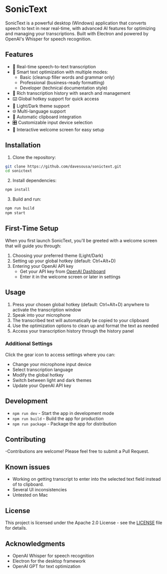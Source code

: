 # SonicText

SonicText is a powerful desktop (Windows) application that converts speech to text in near real-time, with advanced AI features for optimizing and managing your transcriptions. Built with Electron and powered by OpenAI's Whisper for speech recognition.

## Features

- 🎤 Real-time speech-to-text transcription
- 🔄 Smart text optimization with multiple modes:
  - Basic (cleanup filler words and grammar only)
  - Professional (business-ready formatting)
  - Developer (technical documentation style)
- 📝 Rich transcription history with search and management
- ⌨️ Global hotkey support for quick access
- 🎨 Light/Dark theme support
- 🌐 Multi-language support
- 🎯 Automatic clipboard integration
- 🎛️ Customizable input device selection
- 🚀 Interactive welcome screen for easy setup

## Installation

1. Clone the repository:
```bash
git clone https://github.com/davesousa/sonictext.git
cd sonictext
```

2. Install dependencies:
```bash
npm install
```

3. Build and run:
```bash
npm run build
npm start
```

## First-Time Setup

When you first launch SonicText, you'll be greeted with a welcome screen that will guide you through:

1. Choosing your preferred theme (Light/Dark)
2. Setting up your global hotkey (default: Ctrl+Alt+D)
3. Entering your OpenAI API key
   - Get your API key from [OpenAI Dashboard](https://platform.openai.com/api-keys)
   - Enter it in the welcome screen or later in settings

## Usage

1. Press your chosen global hotkey (default: Ctrl+Alt+D) anywhere to activate the transcription window
2. Speak into your microphone
3. The transcribed text will automatically be copied to your clipboard
4. Use the optimization options to clean up and format the text as needed
5. Access your transcription history through the history panel

### Additional Settings

Click the gear icon to access settings where you can:
- Change your microphone input device
- Select transcription language
- Modify the global hotkey
- Switch between light and dark themes
- Update your OpenAI API key

## Development

- `npm run dev` - Start the app in development mode
- `npm run build` - Build the app for production
- `npm run package` - Package the app for distribution

## Contributing

-Contributions are welcome! Please feel free to submit a Pull Request.

## Known issues

- Working on getting transcript to enter into the selected text field instead of to clipboard.
- Several UI inconsistencies
- Untested on Mac

## License

This project is licensed under the Apache 2.0 License - see the [LICENSE](LICENSE) file for details.

## Acknowledgments

- OpenAI Whisper for speech recognition
- Electron for the desktop framework
- OpenAI GPT for text optimization 

